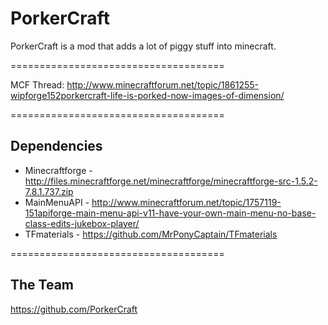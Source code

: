 # PorkerCraft

PorkerCraft is a mod that adds a lot of piggy stuff into minecraft.

=====================================

MCF Thread: http://www.minecraftforum.net/topic/1861255-wipforge152porkercraft-life-is-porked-now-images-of-dimension/

=====================================

## Dependencies

+ Minecraftforge - http://files.minecraftforge.net/minecraftforge/minecraftforge-src-1.5.2-7.8.1.737.zip
+ MainMenuAPI - http://www.minecraftforum.net/topic/1757119-151apiforge-main-menu-api-v11-have-your-own-main-menu-no-base-class-edits-jukebox-player/
+ TFmaterials - https://github.com/MrPonyCaptain/TFmaterials

=====================================

## The Team
https://github.com/PorkerCraft
